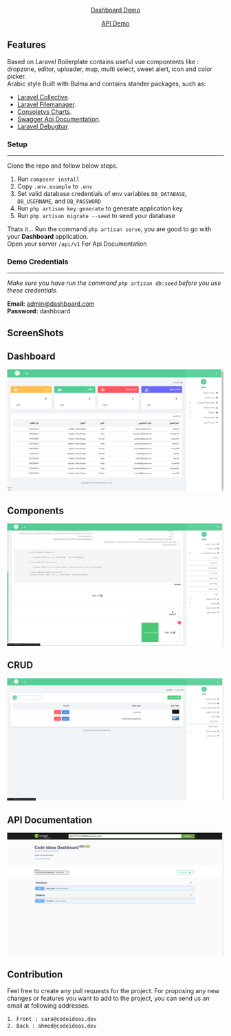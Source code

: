 <p align="center"><a href="https://dashboard.codeideas.dev" target="_blank">Dashboard Demo</a></p>
<p align="center"><a href="https://dashboard.codeideas.dev/api/v1" target="_blank">API Demo</a></p>

## Features

Based on Laravel Boilerplate contains useful vue compontents like : dropzone, editor, uploader, map, multi select, sweet alert, icon and color picker.\
Arabic style Built with Bulma and contains stander packages, such as:

- [Laravel Collective](https://laravelcollective.com).
- [Laravel Filemanager](https://unisharp.github.io/laravel-filemanager/).
- [Consoletvs Charts](https://charts.erik.cat/).
- [Swagger Api Documentation](https://github.com/DarkaOnLine/L5-Swagger).
- [Laravel Debugbar](https://github.com/barryvdh/laravel-debugbar).


### Setup
---
Clone the repo and follow below steps.
1. Run `composer install`
2. Copy `.env.example` to `.env`
3. Set valid database credentials of env variables `DB_DATABASE`, `DB_USERNAME`, and `DB_PASSWORD`
4. Run `php artisan key:generate` to generate application key
5. Run `php artisan migrate --seed` to seed your database

Thats it... Run the command `php artisan serve`, you are good to go with your **Dashboard** application.\
Open your server `/api/v1` For Api Documentation

### Demo Credentials
---
*Make sure you have run the command `php artisan db:seed` before you use these credentials.*

**Email:** admin@dashboard.com\
**Password:** dashboard

## ScreenShots

## Dashboard
![Screenshot](screenshots/landing.png)

## Components
![Screenshot](screenshots/components.png)

## CRUD
![Screenshot](screenshots/crud.png)

## API Documentation
![Screenshot](screenshots/api.png)

## Contribution
Feel free to create any pull requests for the project. For proposing any new changes or features you want to add to the project, you can send us an email at following addresses.

    1. Front : sara@codeideas.dev
    2. Back : ahmed@codeideas.dev
